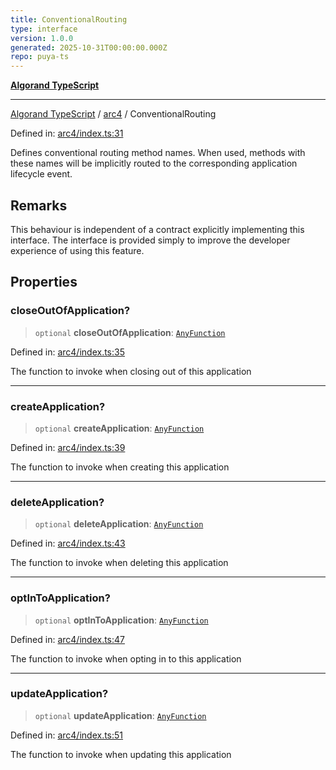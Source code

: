 ```yaml
---
title: ConventionalRouting
type: interface
version: 1.0.0
generated: 2025-10-31T00:00:00.000Z
repo: puya-ts
---
```


[**Algorand TypeScript**](/reference/algorand-typescript/api/readme/)

---

[Algorand TypeScript](docs/_md/modules) / [arc4](docs/_md/arc4/README) / ConventionalRouting

Defined in: [arc4/index.ts:31](https://github.com/algorandfoundation/puya-ts/blob/main/packages/algo-ts/src/arc4/index.ts#L31)

Defines conventional routing method names. When used, methods with these names will be implicitly routed to the corresponding
application lifecycle event.

## Remarks

This behaviour is independent of a contract explicitly implementing this interface. The interface is provided simply to improve
the developer experience of using this feature.

## Properties

### closeOutOfApplication?

> `optional` **closeOutOfApplication**: [`AnyFunction`](/reference/algorand-typescript/api/arc4/-internal-/type-aliases/anyfunction/)

Defined in: [arc4/index.ts:35](https://github.com/algorandfoundation/puya-ts/blob/main/packages/algo-ts/src/arc4/index.ts#L35)

The function to invoke when closing out of this application

---

### createApplication?

> `optional` **createApplication**: [`AnyFunction`](/reference/algorand-typescript/api/arc4/-internal-/type-aliases/anyfunction/)

Defined in: [arc4/index.ts:39](https://github.com/algorandfoundation/puya-ts/blob/main/packages/algo-ts/src/arc4/index.ts#L39)

The function to invoke when creating this application

---

### deleteApplication?

> `optional` **deleteApplication**: [`AnyFunction`](/reference/algorand-typescript/api/arc4/-internal-/type-aliases/anyfunction/)

Defined in: [arc4/index.ts:43](https://github.com/algorandfoundation/puya-ts/blob/main/packages/algo-ts/src/arc4/index.ts#L43)

The function to invoke when deleting this application

---

### optInToApplication?

> `optional` **optInToApplication**: [`AnyFunction`](/reference/algorand-typescript/api/arc4/-internal-/type-aliases/anyfunction/)

Defined in: [arc4/index.ts:47](https://github.com/algorandfoundation/puya-ts/blob/main/packages/algo-ts/src/arc4/index.ts#L47)

The function to invoke when opting in to this application

---

### updateApplication?

> `optional` **updateApplication**: [`AnyFunction`](/reference/algorand-typescript/api/arc4/-internal-/type-aliases/anyfunction/)

Defined in: [arc4/index.ts:51](https://github.com/algorandfoundation/puya-ts/blob/main/packages/algo-ts/src/arc4/index.ts#L51)

The function to invoke when updating this application
